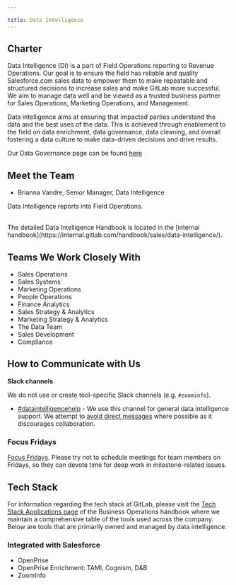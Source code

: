 ```yaml
---

title: Data Intelligence 
---
```




## <i class="far fa-newspaper" id="biz-tech-icons"></i> Charter

Data Intelligence (DI) is a part of Field Operations reporting to Revenue Operations. Our goal is to ensure the field has reliable and quality Salesforce.com sales data to empower them to make repeatable and structured decisions to increase sales and make GitLab more successful. We aim to manage data well and be viewed as a trusted business partner for Sales Operations, Marketing Operations, and Management.

Data intelligence aims at ensuring that impacted parties understand the data and the best uses of the data. This is achieved through enablement to the field on data enrichment, data governance, data cleaning, and overall fostering a data culture to make data-driven decisions and drive results.

Our Data Governance page can be found [here](/handbook/sales/field-operations/data-intelligence/data-governance/)

## <i class="fas fa-users" id="biz-tech-icons"></i> Meet the Team

- Brianna Vandre, Senior Manager, Data Intelligence

Data Intelligence reports into Field Operations.

<BR>
The detailed Data Intelligence Handbook is located in the [internal handbook](https://internal.gitlab.com/handbook/sales/data-intelligence/).

## <i class="far fa-handshake" id="biz-tech-icons"></i> Teams We Work Closely With

- Sales Operations
- Sales Systems
- Marketing Operations
- People Operations
- Finance Analytics
- Sales Strategy & Analytics
- Marketing Strategy & Analytics
- The Data Team
- Sales Development
- Compliance

## <i class="far fa-paper-plane" id="biz-tech-icons"></i> How to Communicate with Us

**Slack channels**

We do not use or create tool-specific Slack channels (e.g. `#zoominfo`).

- [#dataintelligencehelp](https://gitlab.slack.com/archives/dataintelligencehelp) - We use this channel for general data intelligence support. We attempt to [avoid direct messages](/handbook/communication/#avoid-direct-messages) where possible as it discourages collaboration.

### Focus Fridays

[Focus Fridays](/handbook/communication/#focus-fridays). Please try not to schedule meetings for team members on Fridays, so they can devote time for deep work in milestone-related issues.

## <i class="fas fa-toolbox" id="biz-tech-icons"></i> Tech Stack

For information regarding the tech stack at GitLab, please visit the [Tech Stack Applications page](/handbook/business-technology/tech-stack-applications/) of the Business Operations handbook where we maintain a comprehensive table of the tools used across the company. Below are tools that are primarily owned and managed by data intelligence.


### Integrated with Salesforce

- OpenPrise
- OpenPrise Enrichment: TAMI, Cognism, D&B
- ZoomInfo
